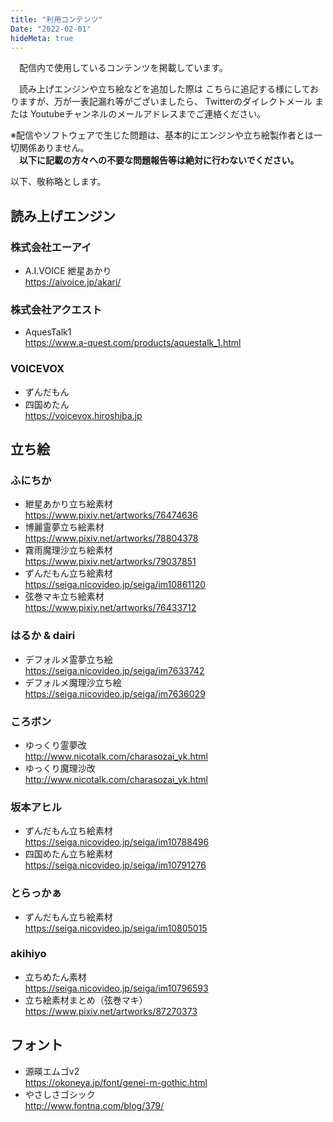 ```yaml
---
title: "利用コンテンツ"
Date: "2022-02-01"
hideMeta: true
---
```


　配信内で使用しているコンテンツを掲載しています。  
  
　読み上げエンジンや立ち絵などを追加した際は こちらに追記する様にしておりますが、万が一表記漏れ等がございましたら、 Twitterのダイレクトメール または Youtubeチャンネルのメールアドレスまでご連絡ください。  
  
※配信やソフトウェアで生じた問題は、基本的にエンジンや立ち絵製作者とは一切関係ありません。  
　**以下に記載の方々への不要な問題報告等は絶対に行わないでください。**

以下、敬称略とします。

## 読み上げエンジン
### 株式会社エーアイ
- A.I.VOICE 紲星あかり  
https://aivoice.jp/akari/

### 株式会社アクエスト
- AquesTalk1  
https://www.a-quest.com/products/aquestalk_1.html

### VOICEVOX
- ずんだもん
- 四国めたん  
  https://voicevox.hiroshiba.jp

## 立ち絵
### ふにちか
- 紲星あかり立ち絵素材  
https://www.pixiv.net/artworks/76474636
- 博麗霊夢立ち絵素材  
https://www.pixiv.net/artworks/78804378
- 霧雨魔理沙立ち絵素材  
https://www.pixiv.net/artworks/79037851
- ずんだもん立ち絵素材  
https://seiga.nicovideo.jp/seiga/im10861120
- 弦巻マキ立ち絵素材  
https://www.pixiv.net/artworks/76433712

### はるか & dairi
- デフォルメ霊夢立ち絵  
https://seiga.nicovideo.jp/seiga/im7633742
- デフォルメ魔理沙立ち絵  
https://seiga.nicovideo.jp/seiga/im7636029

### ころボン
- ゆっくり霊夢改  
http://www.nicotalk.com/charasozai_yk.html
- ゆっくり魔理沙改  
http://www.nicotalk.com/charasozai_yk.html

### 坂本アヒル
- ずんだもん立ち絵素材  
https://seiga.nicovideo.jp/seiga/im10788496
- 四国めたん立ち絵素材  
https://seiga.nicovideo.jp/seiga/im10791276

### とらっかぁ
- ずんだもん立ち絵素材  
https://seiga.nicovideo.jp/seiga/im10805015

### akihiyo
- 立ちめたん素材  
https://seiga.nicovideo.jp/seiga/im10796593
- 立ち絵素材まとめ（弦巻マキ）  
https://www.pixiv.net/artworks/87270373

## フォント
- 源暎エムゴv2  
https://okoneya.jp/font/genei-m-gothic.html
- やさしさゴシック  
http://www.fontna.com/blog/379/
